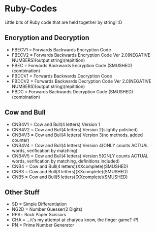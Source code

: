 # Ruby-Codes
Little bits of Ruby code that are held together by string! :D

## Encryption and Decryption
* FBECV1 = Forwards Backwards Encryption Code
* FBECV2 = Forwards Backwards Encryption Code Ver 2.0(NEGATIVE NUMBERS)(output string)(repitition)
* FBEC = Forwards Backwards Encryption Code (SMUSHED)(combination)
* FBDCV1 = Forwards Backwards Decryption Code
* FBDCV2 = Forwards Backwards Decryption Code Ver 2.0(NEGATIVE NUMBERS)(output string)(repitition)
* FBDC = Forwards Backwards Decryption Code (SMUSHED)(combination)

## Cow and Bull
* CNB4V1 = Cow and Bull(4 letters) Version 1
* CNB4V2 = Cow and Bull(4 letters) Version 2(slightly polished)
* CNB4V3 = Cow and Bull(4 letters) Version 3(no methods, added counter)
* CNB4V4 = Cow and Bull(4 letters) Version 4(ONLY counts ACTUAL words, verification by matching)
* CNB4V5 = Cow and Bull(4 letters) Version 5(ONLY counts ACTUAL words, verification by matching, definitions included)
* CNB4 = Cow and Bull(4 letters)(XXcomplete)(SMUSHED)
* CNB3 = Cow and Bull(3 letters)(XXcomplete)(SMUSHED)
* CNB5 = Cow and Bull(5 letters)(XXcomplete)(SMUSHED)

## Other Stuff
* SD = Simple Differentiation
* NG2D = Number Guesser(2 Digits)
* RPS= Rock Paper Scissors
* CHA = ...it's my attempt at cha(you know, the finger game? :P)
* PN = Prime Number Generator
